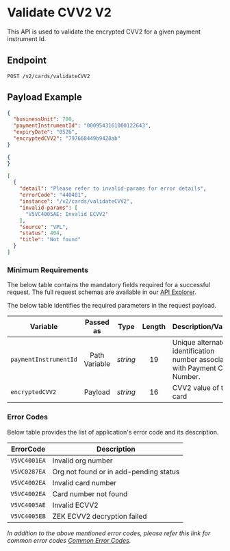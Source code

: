 # Validate CVV2 V2

This API is used to validate the encrypted CVV2 for a given payment instrument Id.

## Endpoint

`POST /v2/cards/validateCVV2`

## Payload Example

<!--
type: tab
titles: Request, Response, Error
-->

```json
{
  "businessUnit": 700,
  "paymentInstrumentId": "0009543161000122643",
  "expiryDate": "0526",
  "encryptedCVV2": "797668449b9428ab"
}

```

<!--
type: tab
-->

```json
{
}
```

<!--
type: tab
-->

```json
[
  {
    "detail": "Please refer to invalid-params for error details",
    "errorCode": "440401",
    "instance": "/v2/cards/validateCVV2",
    "invalid-params": [
      "V5VC4005AE: Invalid ECVV2"
    ],
    "source": "VPL",
    "status": 404,
    "title": "Not found"
  }
]
```

<!-- type: tab-end -->

### Minimum Requirements

The below table contains the mandatory fields required for a successful request. The full request schemas are available in our [API Explorer](../api/?type=post&path=/v2/cards/validateCVV2).

The below table identifies the required parameters in the request payload.

| Variable | Passed as | Type | Length | Description/Values |
| -------- | :-------: | :--: | :------------: | ------------------ |
| `paymentInstrumentId` | Path Variable | *string* | 19 | Unique alternate identification number associated with Payment Card Number. |
| `encryptedCVV2` | Payload | *string* | 16 | CVV2 value of the card |


### Error Codes

Below table provides the list of application's error code and its description.

| ErrorCode |  Description |
| --------  | ------------------ |
|`V5VC4001EA` | Invalid org number |
|`V5VC0287EA` | Org not found or in add-pending status |
|`V5VC4002EA` | Invalid card number |
|`V5VC4002EA` | Card number not found |
|`V5VC4005AE` | Invalid ECVV2 |
|`V5VC4005EB` | ZEK ECVV2 decryption failed |

*In addition to the above mentioned error codes, please refer this link for common error codes [Common Error Codes](?path=docs/Common_Error_Code.md).*
